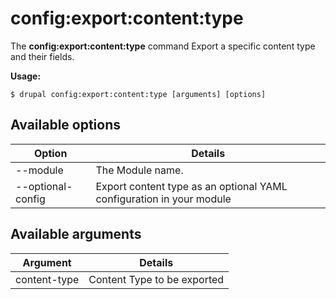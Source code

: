 # config:export:content:type
The **config:export:content:type** command Export a specific content type and their fields.

**Usage:**
```
$ drupal config:export:content:type [arguments] [options] 
```

## Available options
Option | Details
-------|-------------
--module | The Module name.
--optional-config | Export content type as an optional YAML configuration in your module

## Available arguments
Argument | Details
---------|-------------
content-type | Content Type to be exported

